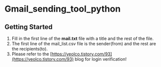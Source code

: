 # Gmail_sending_tool_python

## Getting Started
1. Fill in the first line of the **mail.txt** file with a title and the rest of the file.
2. The first line of the mail_list.csv file is the sender(from) and the rest are the recipients(to).
3. Please refer to the [https://yeolco.tistory.com/93](https://yeolco.tistory.com/93) blog for login verification!
